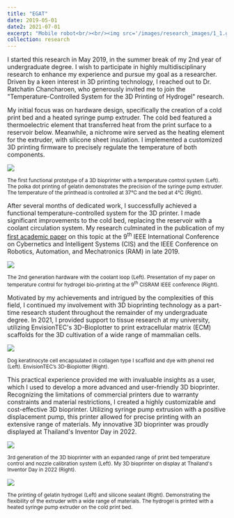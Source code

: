 ```yaml
---
title: "EGAT"
date: 2019-05-01
date2: 2021-07-01
excerpt: "Mobile robot<br/><br/><img src='/images/research_images/1_1.gif'>"
collection: research
---
```


I started this research in May 2019, in the summer break of my 2nd year of undergraduate degree. I wish to participate in highly multidisciplinary research to enhance my experience and pursue my goal as a researcher. Driven by a keen interest in 3D printing technology, I reached out to Dr. Ratchatin Chancharoen, who generously invited me to join the "Temperature-Controlled System for the 3D Printing of Hydrogel" research.

My initial focus was on hardware design, specifically the creation of a cold print bed and a heated syringe pump extruder. The cold bed featured a thermoelectric element that transferred heat from the print surface to a reservoir below. Meanwhile, a nichrome wire served as the heating element for the extruder, with silicone sheet insulation. I implemented a customized 3D printing firmware to precisely regulate the temperature of both components.

<img src='/images/research_images/1_1.gif'>

<sub> The first functional prototype of a 3D bioprinter with a temperature control system (Left).
The polka dot printing of gelatin demonstrates the precision of the syringe pump extruder. The temperature of the printhead is controlled at 37&deg;C and the bed at 4&deg;C (Right).

After several months of dedicated work, I successfully achieved a functional temperature-controlled system for the 3D printer. I made significant improvements to the cold bed, replacing the reservoir with a coolant circulation system. My research culminated in the publication of my [first academic paper](/publication/Temp-Control-for-Bio-Printing) on this topic at the 9<sup>th</sup> IEEE International Conference on Cybernetics and Intelligent Systems (CIS) and the IEEE Conference on Robotics, Automation, and Mechatronics (RAM) in late 2019.

<img src='/images/research_images/1_2.jpg'>

<sub> The 2nd generation hardware with the coolant loop (Left).
Presentation of my paper on temperature control for hydrogel bio-printing at the 9<sup>th</sup> CISRAM IEEE conference (Right).

Motivated by my achievements and intrigued by the complexities of this field, I continued my involvement with 3D bioprinting technology as a part-time research student throughout the remainder of my undergraduate degree. In 2021, I provided support to tissue research at my university, utilizing EnvisionTEC's 3D-Bioplotter to print extracellular matrix (ECM) scaffolds for the 3D cultivation of a wide range of mammalian cells.

<img src='/images/research_images/1_3.jpg'>

<sub> Dog keratinocyte cell encapsulated in collagen type I scaffold and dye with phenol red (Left).
EnvisionTEC’s 3D-Bioplotter (Right).

This practical experience provided me with invaluable insights as a user, which I used to develop a more advanced and user-friendly 3D bioprinter. Recognizing the limitations of commercial printers due to warranty constraints and material restrictions, I created a highly customizable and cost-effective 3D bioprinter. Utilizing syringe pump extrusion with a positive displacement pump, this printer allowed for precise printing with an extensive range of materials. My innovative 3D bioprinter was proudly displayed at Thailand's Inventor Day in 2022.

<img src='/images/research_images/1_4.jpg'>

<sub> 3rd generation of the 3D bioprinter with an expanded range of print bed temperature control and nozzle calibration system (Left).
My 3D bioprinter on display at Thailand's Inventor Day in 2022 (Right).

<img src='/images/research_images/1_5.gif'>

<sub> The printing of gelatin hydrogel (Left) and silicone sealant (Right). Demonstrating the flexibility of the extruder with a wide range of materials. The hydrogel is printed with a heated syringe pump extruder on the cold print bed.